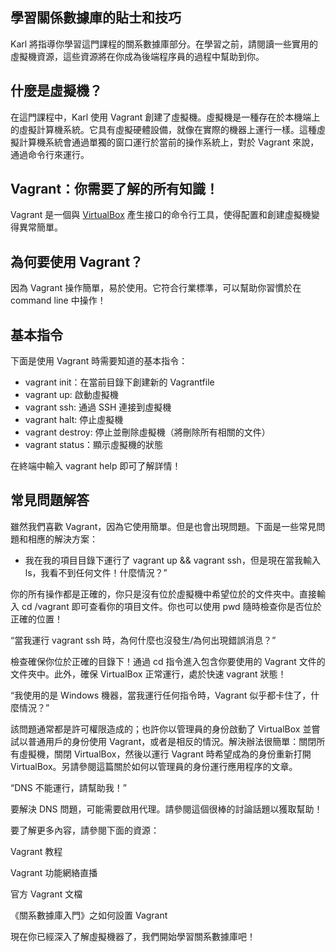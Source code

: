## 學習關係數據庫的貼士和技巧

Karl 將指導你學習這門課程的關系數據庫部分。在學習之前，請閱讀一些實用的虛擬機資源，這些資源將在你成為後端程序員的過程中幫助到你。



## 什麼是虛擬機？

在這門課程中，Karl 使用 Vagrant 創建了虛擬機。虛擬機是一種存在於本機端上的虛擬計算機系統。它具有虛擬硬體設備，就像在實際的機器上運行一樣。這種虛擬計算機系統會通過單獨的窗口運行於當前的操作系統上，對於 Vagrant 來說，通過命令行來運行。



## Vagrant：你需要了解的所有知識！

Vagrant 是一個與 [VirtualBox](https://www.virtualbox.org/) 產生接口的命令行工具，使得配置和創建虛擬機變得異常簡單。



## 為何要使用 Vagrant？

因為 Vagrant 操作簡單，易於使用。它符合行業標準，可以幫助你習慣於在 command line 中操作！



## 基本指令

下面是使用 Vagrant 時需要知道的基本指令：

* vagrant init：在當前目錄下創建新的 Vagrantfile
* vagrant up: 啟動虛擬機
* vagrant ssh: 通過 SSH 連接到虛擬機
* vagrant halt: 停止虛擬機
* vagrant destroy: 停止並刪除虛擬機（將刪除所有相關的文件）
* vagrant status：顯示虛擬機的狀態

在終端中輸入 vagrant help 即可了解詳情！



## 常見問題解答

雖然我們喜歡 Vagrant，因為它使用簡單。但是也會出現問題。下面是一些常見問題和相應的解決方案：



* 我在我的項目目錄下運行了 vagrant up && vagrant ssh，但是現在當我輸入 ls，我看不到任何文件！什麼情況？”

你的所有操作都是正確的，你只是沒有位於虛擬機中希望位於的文件夾中。直接輸入 cd /vagrant 即可查看你的項目文件。你也可以使用 pwd 隨時檢查你是否位於正確的位置！

“當我運行 vagrant ssh 時，為何什麼也沒發生/為何出現錯誤消息？”

檢查確保你位於正確的目錄下！通過 cd 指令進入包含你要使用的 Vagrant 文件的文件夾中。此外，確保 VirtualBox 正常運行，處於快速 vagrant 狀態！

“我使用的是 Windows 機器，當我運行任何指令時，Vagrant 似乎都卡住了，什麼情況？”

該問題通常都是許可權限造成的；也許你以管理員的身份啟動了 VirtualBox 並嘗試以普通用戶的身份使用 Vagrant，或者是相反的情況。解決辦法很簡單：關閉所有虛擬機，關閉 VirtualBox，然後以運行 Vagrant 時希望成為的身份重新打開 VirtualBox。另請參閱這篇關於如何以管理員的身份運行應用程序的文章。

“DNS 不能運行，請幫助我！”

要解決 DNS 問題，可能需要啟用代理。請參閱這個很棒的討論話題以獲取幫助！

要了解更多內容，請參閱下面的資源：



Vagrant 教程

Vagrant 功能網絡直播

官方 Vagrant 文檔

《關系數據庫入門》之如何設置 Vagrant

現在你已經深入了解虛擬機器了，我們開始學習關系數據庫吧！

